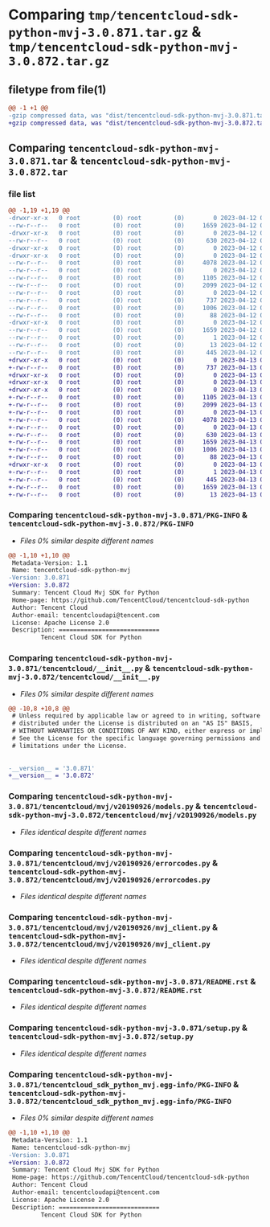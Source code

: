 # Comparing `tmp/tencentcloud-sdk-python-mvj-3.0.871.tar.gz` & `tmp/tencentcloud-sdk-python-mvj-3.0.872.tar.gz`

## filetype from file(1)

```diff
@@ -1 +1 @@
-gzip compressed data, was "dist/tencentcloud-sdk-python-mvj-3.0.871.tar", last modified: Wed Apr 12 00:36:59 2023, max compression
+gzip compressed data, was "dist/tencentcloud-sdk-python-mvj-3.0.872.tar", last modified: Thu Apr 13 00:52:44 2023, max compression
```

## Comparing `tencentcloud-sdk-python-mvj-3.0.871.tar` & `tencentcloud-sdk-python-mvj-3.0.872.tar`

### file list

```diff
@@ -1,19 +1,19 @@
-drwxr-xr-x   0 root         (0) root         (0)        0 2023-04-12 00:36:59.000000 tencentcloud-sdk-python-mvj-3.0.871/
--rw-r--r--   0 root         (0) root         (0)     1659 2023-04-12 00:36:59.000000 tencentcloud-sdk-python-mvj-3.0.871/PKG-INFO
-drwxr-xr-x   0 root         (0) root         (0)        0 2023-04-12 00:36:59.000000 tencentcloud-sdk-python-mvj-3.0.871/tencentcloud/
--rw-r--r--   0 root         (0) root         (0)      630 2023-04-12 00:36:59.000000 tencentcloud-sdk-python-mvj-3.0.871/tencentcloud/__init__.py
-drwxr-xr-x   0 root         (0) root         (0)        0 2023-04-12 00:36:59.000000 tencentcloud-sdk-python-mvj-3.0.871/tencentcloud/mvj/
-drwxr-xr-x   0 root         (0) root         (0)        0 2023-04-12 00:36:59.000000 tencentcloud-sdk-python-mvj-3.0.871/tencentcloud/mvj/v20190926/
--rw-r--r--   0 root         (0) root         (0)     4078 2023-04-12 00:36:59.000000 tencentcloud-sdk-python-mvj-3.0.871/tencentcloud/mvj/v20190926/models.py
--rw-r--r--   0 root         (0) root         (0)        0 2023-04-12 00:36:59.000000 tencentcloud-sdk-python-mvj-3.0.871/tencentcloud/mvj/v20190926/__init__.py
--rw-r--r--   0 root         (0) root         (0)     1105 2023-04-12 00:36:59.000000 tencentcloud-sdk-python-mvj-3.0.871/tencentcloud/mvj/v20190926/errorcodes.py
--rw-r--r--   0 root         (0) root         (0)     2099 2023-04-12 00:36:59.000000 tencentcloud-sdk-python-mvj-3.0.871/tencentcloud/mvj/v20190926/mvj_client.py
--rw-r--r--   0 root         (0) root         (0)        0 2023-04-12 00:36:59.000000 tencentcloud-sdk-python-mvj-3.0.871/tencentcloud/mvj/__init__.py
--rw-r--r--   0 root         (0) root         (0)      737 2023-04-12 00:36:59.000000 tencentcloud-sdk-python-mvj-3.0.871/README.rst
--rw-r--r--   0 root         (0) root         (0)     1006 2023-04-12 00:36:59.000000 tencentcloud-sdk-python-mvj-3.0.871/setup.py
--rw-r--r--   0 root         (0) root         (0)       88 2023-04-12 00:36:59.000000 tencentcloud-sdk-python-mvj-3.0.871/setup.cfg
-drwxr-xr-x   0 root         (0) root         (0)        0 2023-04-12 00:36:59.000000 tencentcloud-sdk-python-mvj-3.0.871/tencentcloud_sdk_python_mvj.egg-info/
--rw-r--r--   0 root         (0) root         (0)     1659 2023-04-12 00:36:59.000000 tencentcloud-sdk-python-mvj-3.0.871/tencentcloud_sdk_python_mvj.egg-info/PKG-INFO
--rw-r--r--   0 root         (0) root         (0)        1 2023-04-12 00:36:59.000000 tencentcloud-sdk-python-mvj-3.0.871/tencentcloud_sdk_python_mvj.egg-info/dependency_links.txt
--rw-r--r--   0 root         (0) root         (0)       13 2023-04-12 00:36:59.000000 tencentcloud-sdk-python-mvj-3.0.871/tencentcloud_sdk_python_mvj.egg-info/top_level.txt
--rw-r--r--   0 root         (0) root         (0)      445 2023-04-12 00:36:59.000000 tencentcloud-sdk-python-mvj-3.0.871/tencentcloud_sdk_python_mvj.egg-info/SOURCES.txt
+drwxr-xr-x   0 root         (0) root         (0)        0 2023-04-13 00:52:44.000000 tencentcloud-sdk-python-mvj-3.0.872/
+-rw-r--r--   0 root         (0) root         (0)      737 2023-04-13 00:52:44.000000 tencentcloud-sdk-python-mvj-3.0.872/README.rst
+drwxr-xr-x   0 root         (0) root         (0)        0 2023-04-13 00:52:44.000000 tencentcloud-sdk-python-mvj-3.0.872/tencentcloud/
+drwxr-xr-x   0 root         (0) root         (0)        0 2023-04-13 00:52:44.000000 tencentcloud-sdk-python-mvj-3.0.872/tencentcloud/mvj/
+drwxr-xr-x   0 root         (0) root         (0)        0 2023-04-13 00:52:44.000000 tencentcloud-sdk-python-mvj-3.0.872/tencentcloud/mvj/v20190926/
+-rw-r--r--   0 root         (0) root         (0)     1105 2023-04-13 00:52:44.000000 tencentcloud-sdk-python-mvj-3.0.872/tencentcloud/mvj/v20190926/errorcodes.py
+-rw-r--r--   0 root         (0) root         (0)     2099 2023-04-13 00:52:44.000000 tencentcloud-sdk-python-mvj-3.0.872/tencentcloud/mvj/v20190926/mvj_client.py
+-rw-r--r--   0 root         (0) root         (0)        0 2023-04-13 00:52:44.000000 tencentcloud-sdk-python-mvj-3.0.872/tencentcloud/mvj/v20190926/__init__.py
+-rw-r--r--   0 root         (0) root         (0)     4078 2023-04-13 00:52:44.000000 tencentcloud-sdk-python-mvj-3.0.872/tencentcloud/mvj/v20190926/models.py
+-rw-r--r--   0 root         (0) root         (0)        0 2023-04-13 00:52:44.000000 tencentcloud-sdk-python-mvj-3.0.872/tencentcloud/mvj/__init__.py
+-rw-r--r--   0 root         (0) root         (0)      630 2023-04-13 00:52:44.000000 tencentcloud-sdk-python-mvj-3.0.872/tencentcloud/__init__.py
+-rw-r--r--   0 root         (0) root         (0)     1659 2023-04-13 00:52:44.000000 tencentcloud-sdk-python-mvj-3.0.872/PKG-INFO
+-rw-r--r--   0 root         (0) root         (0)     1006 2023-04-13 00:52:44.000000 tencentcloud-sdk-python-mvj-3.0.872/setup.py
+-rw-r--r--   0 root         (0) root         (0)       88 2023-04-13 00:52:44.000000 tencentcloud-sdk-python-mvj-3.0.872/setup.cfg
+drwxr-xr-x   0 root         (0) root         (0)        0 2023-04-13 00:52:44.000000 tencentcloud-sdk-python-mvj-3.0.872/tencentcloud_sdk_python_mvj.egg-info/
+-rw-r--r--   0 root         (0) root         (0)        1 2023-04-13 00:52:44.000000 tencentcloud-sdk-python-mvj-3.0.872/tencentcloud_sdk_python_mvj.egg-info/dependency_links.txt
+-rw-r--r--   0 root         (0) root         (0)      445 2023-04-13 00:52:44.000000 tencentcloud-sdk-python-mvj-3.0.872/tencentcloud_sdk_python_mvj.egg-info/SOURCES.txt
+-rw-r--r--   0 root         (0) root         (0)     1659 2023-04-13 00:52:44.000000 tencentcloud-sdk-python-mvj-3.0.872/tencentcloud_sdk_python_mvj.egg-info/PKG-INFO
+-rw-r--r--   0 root         (0) root         (0)       13 2023-04-13 00:52:44.000000 tencentcloud-sdk-python-mvj-3.0.872/tencentcloud_sdk_python_mvj.egg-info/top_level.txt
```

### Comparing `tencentcloud-sdk-python-mvj-3.0.871/PKG-INFO` & `tencentcloud-sdk-python-mvj-3.0.872/PKG-INFO`

 * *Files 0% similar despite different names*

```diff
@@ -1,10 +1,10 @@
 Metadata-Version: 1.1
 Name: tencentcloud-sdk-python-mvj
-Version: 3.0.871
+Version: 3.0.872
 Summary: Tencent Cloud Mvj SDK for Python
 Home-page: https://github.com/TencentCloud/tencentcloud-sdk-python
 Author: Tencent Cloud
 Author-email: tencentcloudapi@tencent.com
 License: Apache License 2.0
 Description: ============================
         Tencent Cloud SDK for Python
```

### Comparing `tencentcloud-sdk-python-mvj-3.0.871/tencentcloud/__init__.py` & `tencentcloud-sdk-python-mvj-3.0.872/tencentcloud/__init__.py`

 * *Files 0% similar despite different names*

```diff
@@ -10,8 +10,8 @@
 # Unless required by applicable law or agreed to in writing, software
 # distributed under the License is distributed on an "AS IS" BASIS,
 # WITHOUT WARRANTIES OR CONDITIONS OF ANY KIND, either express or implied.
 # See the License for the specific language governing permissions and
 # limitations under the License.
 
 
-__version__ = '3.0.871'
+__version__ = '3.0.872'
```

### Comparing `tencentcloud-sdk-python-mvj-3.0.871/tencentcloud/mvj/v20190926/models.py` & `tencentcloud-sdk-python-mvj-3.0.872/tencentcloud/mvj/v20190926/models.py`

 * *Files identical despite different names*

### Comparing `tencentcloud-sdk-python-mvj-3.0.871/tencentcloud/mvj/v20190926/errorcodes.py` & `tencentcloud-sdk-python-mvj-3.0.872/tencentcloud/mvj/v20190926/errorcodes.py`

 * *Files identical despite different names*

### Comparing `tencentcloud-sdk-python-mvj-3.0.871/tencentcloud/mvj/v20190926/mvj_client.py` & `tencentcloud-sdk-python-mvj-3.0.872/tencentcloud/mvj/v20190926/mvj_client.py`

 * *Files identical despite different names*

### Comparing `tencentcloud-sdk-python-mvj-3.0.871/README.rst` & `tencentcloud-sdk-python-mvj-3.0.872/README.rst`

 * *Files identical despite different names*

### Comparing `tencentcloud-sdk-python-mvj-3.0.871/setup.py` & `tencentcloud-sdk-python-mvj-3.0.872/setup.py`

 * *Files identical despite different names*

### Comparing `tencentcloud-sdk-python-mvj-3.0.871/tencentcloud_sdk_python_mvj.egg-info/PKG-INFO` & `tencentcloud-sdk-python-mvj-3.0.872/tencentcloud_sdk_python_mvj.egg-info/PKG-INFO`

 * *Files 0% similar despite different names*

```diff
@@ -1,10 +1,10 @@
 Metadata-Version: 1.1
 Name: tencentcloud-sdk-python-mvj
-Version: 3.0.871
+Version: 3.0.872
 Summary: Tencent Cloud Mvj SDK for Python
 Home-page: https://github.com/TencentCloud/tencentcloud-sdk-python
 Author: Tencent Cloud
 Author-email: tencentcloudapi@tencent.com
 License: Apache License 2.0
 Description: ============================
         Tencent Cloud SDK for Python
```

